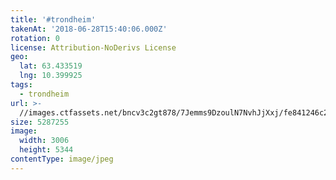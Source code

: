 ```yaml
---
title: '#trondheim'
takenAt: '2018-06-28T15:40:06.000Z'
rotation: 0
license: Attribution-NoDerivs License
geo:
  lat: 63.433519
  lng: 10.399925
tags:
  - trondheim
url: >-
  //images.ctfassets.net/bncv3c2gt878/7Jemms9DzoulN7NvhJjXxj/fe841246c20bae7747dd00904835d2a1/trondheim_29238773028_o
size: 5287255
image:
  width: 3006
  height: 5344
contentType: image/jpeg
---
```


